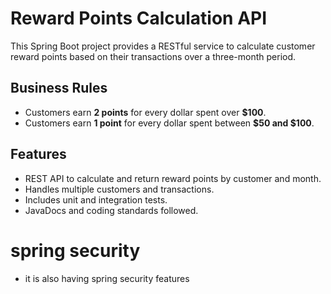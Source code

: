 # Reward Points Calculation API

This Spring Boot project provides a RESTful service to calculate customer reward points based on their transactions over a three-month period.

## Business Rules
- Customers earn **2 points** for every dollar spent over **$100**.
- Customers earn **1 point** for every dollar spent between **$50 and $100**.

## Features
- REST API to calculate and return reward points by customer and month.
- Handles multiple customers and transactions.
- Includes unit and integration tests.
- JavaDocs and coding standards followed.

# spring security
- it is also having spring security features
